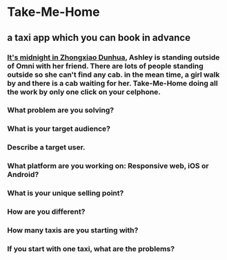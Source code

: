 # Take-Me-Home
## a taxi app which you can book in advance
### [It's midnight in Zhongxiao Dunhua](https://youtu.be/Kg9XA-C8N-s), Ashley is standing outside of Omni with her friend. There are lots of people standing outside so she can't find any cab. in the mean time, a girl walk by and there is a cab waiting for her. Take-Me-Home doing all the work by only one click on your celphone.

### What problem are you solving?

### What is your target audience?

### Describe a target user.

### What platform are you working on: Responsive web, iOS or Android?

### What is your unique selling point?

### How are you different?

### How many taxis are you starting with?

### If you start with one taxi, what are the problems?

###



